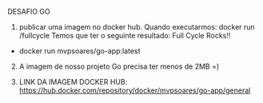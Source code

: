 DESAFIO GO

1) publicar uma imagem no docker hub. Quando executarmos: docker run <seu-user>/fullcycle
Temos que ter o seguinte resultado: Full Cycle Rocks!!

- docker run mvpsoares/go-app:latest

2) A imagem de nosso projeto Go precisa ter menos de 2MB =)

3) LINK DA IMAGEM DOCKER HUB: 
https://hub.docker.com/repository/docker/mvpsoares/go-app/general

